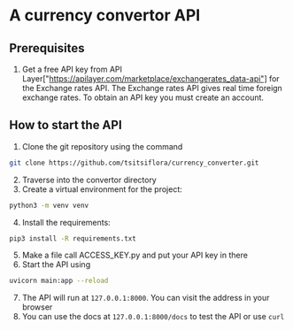 
# A currency convertor API

## Prerequisites

1. Get a free API key from API Layer["https://apilayer.com/marketplace/exchangerates_data-api"] for the Exchange rates API. The Exchange rates API gives real time foreign exchange rates. To obtain an API key you must create an account.

## How to start the API

1. Clone the git repository using the command
```bash
git clone https://github.com/tsitsiflora/currency_converter.git
```
2. Traverse into the convertor directory
3. Create a virtual environment for the project:
```bash
python3 -m venv venv
```
4. Install the requirements:
```bash
pip3 install -R requirements.txt
```
5. Make a file call ACCESS_KEY.py and put your API key in there
6. Start the API using
```bash
uvicorn main:app --reload
```
7. The API will run at `127.0.0.1:8000`. You can visit the address in your browser
8. You can use the docs at `127.0.0.1:8000/docs` to test the API or use `curl`
